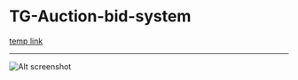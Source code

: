 # TG-Auction-bid-system

[temp link]([https://link-url-here.org](http://165.232.66.68:8000/all))

<hr>

![Alt screenshot](/screenshots/img.jpg?raw=true "Optional Title")
